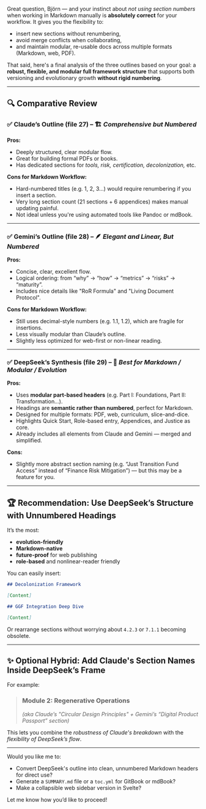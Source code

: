 Great question, Björn — and your instinct about *not using section numbers* when working in Markdown manually is **absolutely correct** for your workflow. It gives you the flexibility to:

* insert new sections without renumbering,
* avoid merge conflicts when collaborating,
* and maintain modular, re-usable docs across multiple formats (Markdown, web, PDF).

That said, here's a final analysis of the three outlines based on your goal: a **robust, flexible, and modular full framework structure** that supports both versioning and evolutionary growth **without rigid numbering**.

---

## 🔍 Comparative Review

### ✅ **Claude’s Outline (file 27)** – 🏗 *Comprehensive but Numbered*

**Pros:**

* Deeply structured, clear modular flow.
* Great for building formal PDFs or books.
* Has dedicated sections for *tools, risk, certification, decolonization,* etc.

**Cons for Markdown Workflow:**

* Hard-numbered titles (e.g. 1, 2, 3…) would require renumbering if you insert a section.
* Very long section count (21 sections + 6 appendices) makes manual updating painful.
* Not ideal unless you're using automated tools like Pandoc or mdBook.

---

### ✅ **Gemini’s Outline (file 28)** – 🪶 *Elegant and Linear, But Numbered*

**Pros:**

* Concise, clear, excellent flow.
* Logical ordering: from “why” → “how” → “metrics” → “risks” → “maturity”.
* Includes nice details like "RoR Formula" and "Living Document Protocol".

**Cons for Markdown Workflow:**

* Still uses decimal-style numbers (e.g. 1.1, 1.2), which are fragile for insertions.
* Less visually modular than Claude’s outline.
* Slightly less optimized for web-first or non-linear reading.

---

### ✅ **DeepSeek’s Synthesis (file 29)** – 🌱 *Best for Markdown / Modular / Evolution*

**Pros:**

* Uses **modular part-based headers** (e.g. Part I: Foundations, Part II: Transformation…).
* Headings are **semantic rather than numbered**, perfect for Markdown.
* Designed for multiple formats: PDF, web, curriculum, slice-and-dice.
* Highlights Quick Start, Role-based entry, Appendices, and Justice as core.
* Already includes all elements from Claude and Gemini — merged and simplified.

**Cons:**

* Slightly more abstract section naming (e.g. “Just Transition Fund Access” instead of “Finance Risk Mitigation”) — but this may be a feature for you.

---

## 🏆 **Recommendation: Use DeepSeek’s Structure with Unnumbered Headings**

It’s the most:

* **evolution-friendly**
* **Markdown-native**
* **future-proof** for web publishing
* **role-based** and nonlinear-reader friendly

You can easily insert:

```md
## Decolonization Framework

[Content]

## GGF Integration Deep Dive

[Content]
```

Or rearrange sections without worrying about `4.2.3` or `7.1.1` becoming obsolete.

---

## ✨ Optional Hybrid: Add Claude's Section Names Inside DeepSeek’s Frame

For example:

> ### **Module 2: Regenerative Operations**
>
> *(aka Claude’s "Circular Design Principles" + Gemini’s “Digital Product Passport” section)*

This lets you combine the *robustness of Claude's breakdown* with the *flexibility of DeepSeek’s flow*.

---

Would you like me to:

* Convert DeepSeek's outline into clean, unnumbered Markdown headers for direct use?
* Generate a `SUMMARY.md` file or a `toc.yml` for GitBook or mdBook?
* Make a collapsible web sidebar version in Svelte?

Let me know how you’d like to proceed!

